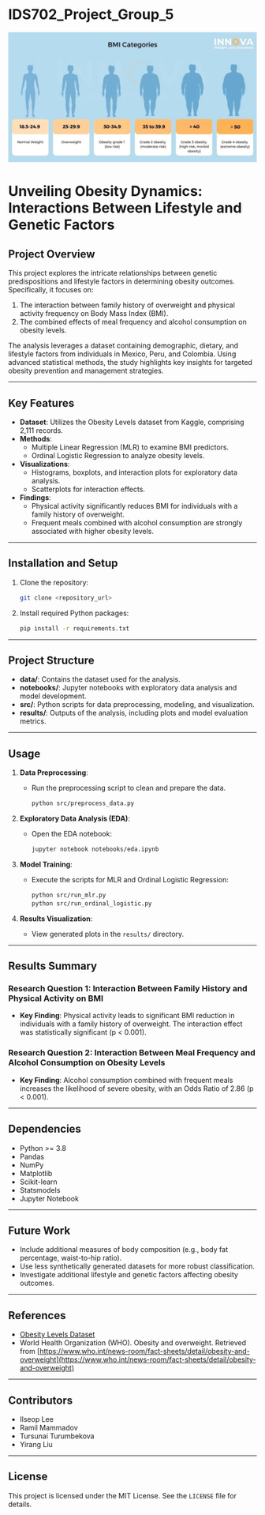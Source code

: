 # IDS702_Project_Group_5
![BMI Categories](Images/BMI-categories-1024x535.jpg)

# Unveiling Obesity Dynamics: Interactions Between Lifestyle and Genetic Factors

## Project Overview
This project explores the intricate relationships between genetic predispositions and lifestyle factors in determining obesity outcomes. Specifically, it focuses on:

1. The interaction between family history of overweight and physical activity frequency on Body Mass Index (BMI).
2. The combined effects of meal frequency and alcohol consumption on obesity levels.

The analysis leverages a dataset containing demographic, dietary, and lifestyle factors from individuals in Mexico, Peru, and Colombia. Using advanced statistical methods, the study highlights key insights for targeted obesity prevention and management strategies.

---

## Key Features
- **Dataset**: Utilizes the Obesity Levels dataset from Kaggle, comprising 2,111 records.
- **Methods**:
  - Multiple Linear Regression (MLR) to examine BMI predictors.
  - Ordinal Logistic Regression to analyze obesity levels.
- **Visualizations**:
  - Histograms, boxplots, and interaction plots for exploratory data analysis.
  - Scatterplots for interaction effects.
- **Findings**:
  - Physical activity significantly reduces BMI for individuals with a family history of overweight.
  - Frequent meals combined with alcohol consumption are strongly associated with higher obesity levels.

---

## Installation and Setup
1. Clone the repository:
   ```bash
   git clone <repository_url>
   ```
2. Install required Python packages:
   ```bash
   pip install -r requirements.txt
   ```

---

## Project Structure
- **data/**: Contains the dataset used for the analysis.
- **notebooks/**: Jupyter notebooks with exploratory data analysis and model development.
- **src/**: Python scripts for data preprocessing, modeling, and visualization.
- **results/**: Outputs of the analysis, including plots and model evaluation metrics.

---

## Usage
1. **Data Preprocessing**:
   - Run the preprocessing script to clean and prepare the data.
     ```bash
     python src/preprocess_data.py
     ```

2. **Exploratory Data Analysis (EDA)**:
   - Open the EDA notebook:
     ```bash
     jupyter notebook notebooks/eda.ipynb
     ```

3. **Model Training**:
   - Execute the scripts for MLR and Ordinal Logistic Regression:
     ```bash
     python src/run_mlr.py
     python src/run_ordinal_logistic.py
     ```

4. **Results Visualization**:
   - View generated plots in the `results/` directory.

---

## Results Summary
### Research Question 1: Interaction Between Family History and Physical Activity on BMI
- **Key Finding**: Physical activity leads to significant BMI reduction in individuals with a family history of overweight. The interaction effect was statistically significant (p < 0.001).

### Research Question 2: Interaction Between Meal Frequency and Alcohol Consumption on Obesity Levels
- **Key Finding**: Alcohol consumption combined with frequent meals increases the likelihood of severe obesity, with an Odds Ratio of 2.86 (p < 0.001).

---

## Dependencies
- Python >= 3.8
- Pandas
- NumPy
- Matplotlib
- Scikit-learn
- Statsmodels
- Jupyter Notebook

---

## Future Work
- Include additional measures of body composition (e.g., body fat percentage, waist-to-hip ratio).
- Use less synthetically generated datasets for more robust classification.
- Investigate additional lifestyle and genetic factors affecting obesity outcomes.

---

## References
- [Obesity Levels Dataset](https://www.kaggle.com/datasets/fatemehmehrparvar/obesity-levels/data)
- World Health Organization (WHO). Obesity and overweight. Retrieved from [https://www.who.int/news-room/fact-sheets/detail/obesity-and-overweight](https://www.who.int/news-room/fact-sheets/detail/obesity-and-overweight)

---

## Contributors
- Ilseop Lee
- Ramil Mammadov
- Tursunai Turumbekova
- Yirang Liu

---

## License
This project is licensed under the MIT License. See the `LICENSE` file for details.
